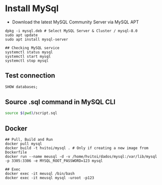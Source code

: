 # Install MySql

- Download the latest MySQL Community Server via MySQL APT

```shell
dpkg -i mysql.deb # Select MySQL Server & Cluster / mysql-8.0
sudo apt update
sudo apt install mysql-server

## Checking MySQL service
systemctl status mysql
systemctl start mysql
systemctl stop mysql
```

## Test connection

```sql
SHOW databases;
```

## Source .sql command in MySQL CLI

```bash
source $(pwd)/script.sql
```

## Docker

```shell
## Pull, Build and Run
docker pull mysql
docker build -t hvitoi/mysql . # Only if creating a new image from Dockerfile
docker run --name meusql -d -v /home/hvitoi/dados/mysql:/var/lib/mysql -p 3305:3306 -e MYSQL_ROOT_PASSWORD=123 mysql

## Exec
docker exec -it meusql /bin/bash
docker exec -it meusql mysql -uroot -p123
```
